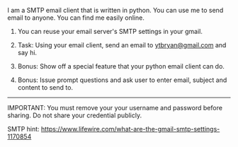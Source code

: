 I am a SMTP email client that is written in python. You can 
use me to send email to anyone. You can find me easily online. 

1. You can reuse your email server's SMTP settings in your gmail.

2. Task: Using your email client, send an email to ytbryan@gmail.com and say hi. 

3. Bonus: Show off a special feature that your python email client can do. 

4. Bonus: Issue prompt questions and ask user to enter email, subject and content to send to. 

***************
IMPORTANT: You must remove your your username and password before sharing. Do not share your credential publicly. 

SMTP hint: https://www.lifewire.com/what-are-the-gmail-smtp-settings-1170854

